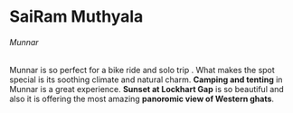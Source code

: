 # SaiRam Muthyala
###### Munnar
Munnar is so perfect for a bike ride and solo trip . What makes the spot special is its soothing climate and natural charm. **Camping and tenting** in Munnar is a great experience.  **Sunset at Lockhart Gap** is so beautiful and also it is offering the most amazing **panoromic view of Western ghats**.